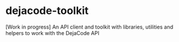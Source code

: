 # dejacode-toolkit
 [Work in progress] An API client and toolkit with libraries, utilities and helpers to work with the DejaCode API 
